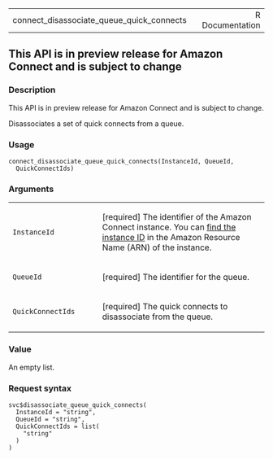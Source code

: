<table style="width: 100%;">
<tbody>
<tr class="odd">
<td>connect_disassociate_queue_quick_connects</td>
<td style="text-align: right;">R Documentation</td>
</tr>
</tbody>
</table>

## This API is in preview release for Amazon Connect and is subject to change

### Description

This API is in preview release for Amazon Connect and is subject to
change.

Disassociates a set of quick connects from a queue.

### Usage

    connect_disassociate_queue_quick_connects(InstanceId, QueueId,
      QuickConnectIds)

### Arguments

<table>
<colgroup>
<col style="width: 35%" />
<col style="width: 65%" />
</colgroup>
<tbody>
<tr class="odd">
<td><code
id="connect_disassociate_queue_quick_connects_:_InstanceId">InstanceId</code></td>
<td><p>[required] The identifier of the Amazon Connect instance. You can
<a
href="https://docs.aws.amazon.com/connect/latest/adminguide/find-instance-arn.html">find
the instance ID</a> in the Amazon Resource Name (ARN) of the
instance.</p></td>
</tr>
<tr class="even">
<td><code
id="connect_disassociate_queue_quick_connects_:_QueueId">QueueId</code></td>
<td><p>[required] The identifier for the queue.</p></td>
</tr>
<tr class="odd">
<td><code
id="connect_disassociate_queue_quick_connects_:_QuickConnectIds">QuickConnectIds</code></td>
<td><p>[required] The quick connects to disassociate from the
queue.</p></td>
</tr>
</tbody>
</table>

### Value

An empty list.

### Request syntax

    svc$disassociate_queue_quick_connects(
      InstanceId = "string",
      QueueId = "string",
      QuickConnectIds = list(
        "string"
      )
    )
